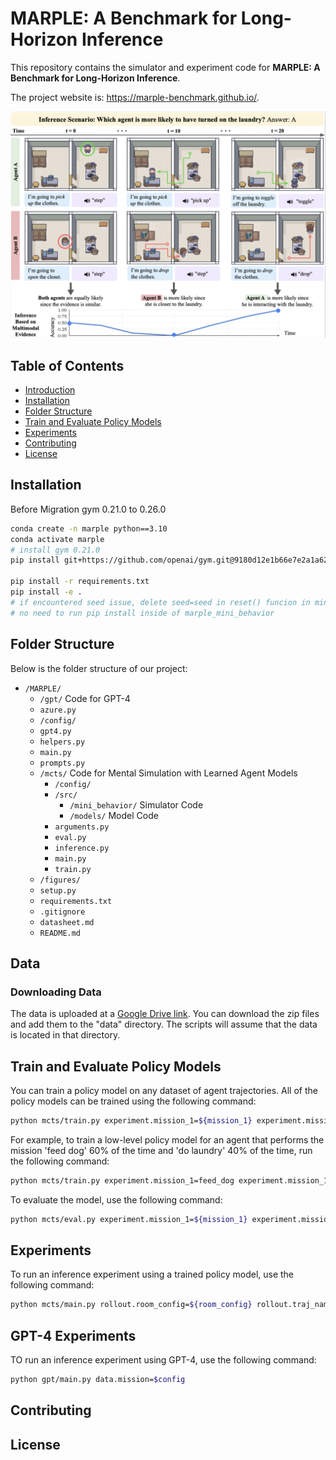 # MARPLE: A Benchmark for Long-Horizon Inference
This repository contains the simulator and experiment code for **MARPLE: A Benchmark for Long-Horizon Inference**.

The project website is: https://marple-benchmark.github.io/.

![Figure 1](figures/main.png)

## Table of Contents

- [Introduction](#introduction)
- [Installation](#installation)
- [Folder Structure](#folder-structure)
- [Train and Evaluate Policy Models](#train-and-evaluate-policy-models)
- [Experiments](#experiments)
- [Contributing](#contributing)
- [License](#license)

## Installation
Before Migration gym 0.21.0 to 0.26.0
```bash
conda create -n marple python==3.10
conda activate marple
# install gym 0.21.0
pip install git+https://github.com/openai/gym.git@9180d12e1b66e7e2a1a622614f787a6ec147ac40

pip install -r requirements.txt
pip install -e .
# if encountered seed issue, delete seed=seed in reset() funcion in minigrid.py
# no need to run pip install inside of marple_mini_behavior
``` 

## Folder Structure
Below is the folder structure of our project:

- `/MARPLE/`
  -  `/gpt/` Code for GPT-4 
    - `azure.py`
    - `/config/`	
    - `gpt4.py`
    - `helpers.py` 
    - `main.py`
    - `prompts.py` 
  - `/mcts/` Code for Mental Simulation with Learned Agent Models 
    - `/config/`
    - `/src/`
      - `/mini_behavior/` Simulator Code
      - `/models/` Model Code
    - `arguments.py`
    - `eval.py`
    - `inference.py`
    - `main.py`
    - `train.py`
  - `/figures/`
  - `setup.py`
  - `requirements.txt`
  - `.gitignore`
  - `datasheet.md`
  - `README.md`

## Data
### Downloading Data
The data is uploaded at a [Google Drive link](https://drive.google.com/drive/folders/1c4ncerbpZMyWxhDs-ysPze6LxQ4lgW3e?usp=drive_link). You can download the zip files and add them to the "data" directory. The scripts will assume that the data is located in that directory.
<!-- ### Generating Data -->

## Train and Evaluate Policy Models
You can train a policy model on any dataset of agent trajectories. All of the policy models can be trained using the following command:
```bash
python mcts/train.py experiment.mission_1=${mission_1} experiment.mission_1_pref=${mission_1_pref} experiment.mission_2=${mission_2} experiment.mission_2_pref=${mission_2_pref} model.model_name=${model_name}
```

For example, to train a low-level policy model for an agent that performs the mission 'feed dog' 60% of the time and 'do laundry' 40% of the time, run the following command:
```bash
python mcts/train.py experiment.mission_1=feed_dog experiment.mission_1_pref=0.6 experiment.mission_2=take_shower experiment.mission_2_pref=0.4 model.model_name=low_policy
```

To evaluate the  model, use the following command: 
```bash
python mcts/eval.py experiment.mission_1=${mission_1} experiment.mission_1_pref=${mission_1_pref} experiment.mission_2=${mission_2} experiment.mission_2_pref=${mission_2_pref} model.model_name=${model_name} model.checkpoint_name=${checkpoint_name} data.split=${split} model.dirpath=${checkpoint_path} experiment.results_dir=${results_dir}
```

## Experiments
To run an inference experiment using a trained policy model, use the following command:
```bash
python mcts/main.py rollout.room_config=${room_config} rollout.traj_name=${traj_name} rollout.a_mission=${a_mission} rollout.b_mission=${b_mission} rollout.a_pref=${a_pref} rollout.b_pref=${b_pref}  experiment.agent=${inference_answer} experiment.experiment_name=${experiment_name}  model.dirpath=${data_level}
```

## GPT-4 Experiments
TO run an inference experiment using GPT-4, use the following command:
```bash
python gpt/main.py data.mission=$config 
```
## Contributing

## License
